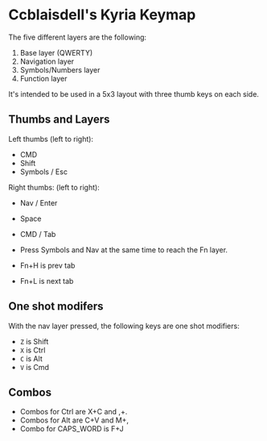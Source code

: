 # Ccblaisdell's Kyria Keymap

The five different layers are the following:
1. Base layer (QWERTY)
2. Navigation layer
3. Symbols/Numbers layer
4. Function layer

It's intended to be used in a 5x3 layout with three thumb keys on each side.

## Thumbs and Layers

Left thumbs (left to right):

- CMD
- Shift
- Symbols / Esc

Right thumbs: (left to right):

- Nav / Enter
- Space
- CMD / Tab

- Press Symbols and Nav at the same time to reach the Fn layer.
- Fn+H is prev tab
- Fn+L is next tab

## One shot modifers

With the nav layer pressed, the following keys are one shot modifiers:

- `Z` is Shift
- `X` is Ctrl
- `C` is Alt
- `V` is Cmd

## Combos

- Combos for Ctrl are X+C and ,+.
- Combos for Alt are C+V and M+,
- Combo for CAPS_WORD is F+J
